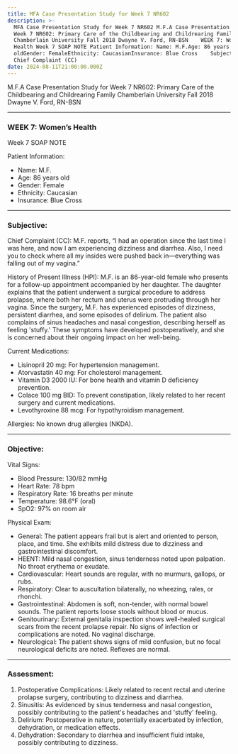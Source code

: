 ```yaml
---
title: MFA Case Presentation Study for Week 7 NR602
description: >-
  MFA Case Presentation Study for Week 7 NR602 M.F.A Case Presentation Study for
  Week 7 NR602: Primary Care of the Childbearing and Childrearing Family
  Chamberlain University Fall 2018 Dwayne V. Ford, RN-BSN    WEEK 7: Women’s
  Health Week 7 SOAP NOTE Patient Information: Name: M.F.Age: 86 years
  oldGender: FemaleEthnicity: CaucasianInsurance: Blue Cross    Subjective:
  Chief Complaint (CC)
date: 2024-08-11T21:00:00.000Z
---
```


M.F.A Case Presentation Study for Week 7
NR602: Primary Care of the Childbearing and Childrearing Family
Chamberlain University Fall 2018
Dwayne V. Ford, RN-BSN

***

### WEEK 7: Women’s Health

Week 7 SOAP NOTE

Patient Information:

* Name: M.F.
* Age: 86 years old
* Gender: Female
* Ethnicity: Caucasian
* Insurance: Blue Cross

***

### Subjective:

Chief Complaint (CC):
M.F. reports, “I had an operation since the last time I was here, and now I am experiencing dizziness and diarrhea. Also, I need you to check where all my insides were pushed back in—everything was falling out of my vagina.”

History of Present Illness (HPI):
M.F. is an 86-year-old female who presents for a follow-up appointment accompanied by her daughter. The daughter explains that the patient underwent a surgical procedure to address prolapse, where both her rectum and uterus were protruding through her vagina. Since the surgery, M.F. has experienced episodes of dizziness, persistent diarrhea, and some episodes of delirium. The patient also complains of sinus headaches and nasal congestion, describing herself as feeling 'stuffy.' These symptoms have developed postoperatively, and she is concerned about their ongoing impact on her well-being.

Current Medications:

* Lisinopril 20 mg: For hypertension management.
* Atorvastatin 40 mg: For cholesterol management.
* Vitamin D3 2000 IU: For bone health and vitamin D deficiency prevention.
* Colace 100 mg BID: To prevent constipation, likely related to her recent surgery and current medications.
* Levothyroxine 88 mcg: For hypothyroidism management.

Allergies:
No known drug allergies (NKDA).

***

### Objective:

Vital Signs:

* Blood Pressure: 130/82 mmHg
* Heart Rate: 78 bpm
* Respiratory Rate: 16 breaths per minute
* Temperature: 98.6°F (oral)
* SpO2: 97% on room air

Physical Exam:

* General: The patient appears frail but is alert and oriented to person, place, and time. She exhibits mild distress due to dizziness and gastrointestinal discomfort.
* HEENT: Mild nasal congestion, sinus tenderness noted upon palpation. No throat erythema or exudate.
* Cardiovascular: Heart sounds are regular, with no murmurs, gallops, or rubs.
* Respiratory: Clear to auscultation bilaterally, no wheezing, rales, or rhonchi.
* Gastrointestinal: Abdomen is soft, non-tender, with normal bowel sounds. The patient reports loose stools without blood or mucus.
* Genitourinary: External genitalia inspection shows well-healed surgical scars from the recent prolapse repair. No signs of infection or complications are noted. No vaginal discharge.
* Neurological: The patient shows signs of mild confusion, but no focal neurological deficits are noted. Reflexes are normal.

***

### Assessment:

1. Postoperative Complications: Likely related to recent rectal and uterine prolapse surgery, contributing to dizziness and diarrhea.
2. Sinusitis: As evidenced by sinus tenderness and nasal congestion, possibly contributing to the patient's headaches and 'stuffy' feeling.
3. Delirium: Postoperative in nature, potentially exacerbated by infection, dehydration, or medication effects.
4. Dehydration: Secondary to diarrhea and insufficient fluid intake, possibly contributing to dizziness.
